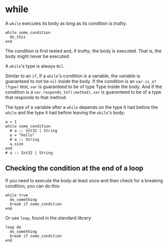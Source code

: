 # while

A `while` executes its body as long as its condition is *truthy*.

```crystal
while some_condition
  do_this
end
```

The condition is first tested and, if *truthy*, the body is executed. That is, the body might never be executed.

A `while`'s type is always `Nil`.

Similar to an `if`, if a `while`'s condition is a variable, the variable is guaranteed to not be `nil` inside the body. If the condition is an `var.is_a?(Type)` test, `var` is guaranteed to be of type Type inside the body. And if the condition is a `var.responds_to?(:method)`, `var` is guaranteed to be of a type that responds to that method.

The type of a variable after a `while` depends on the type it had before the `while` and the type it had before leaving the `while`'s body:

```crystal
a = 1
while some_condition
  # a :: Int32 | String
  a = "hello"
  # a :: String
  a.size
end
# a :: Int32 | String
```

## Checking the condition at the end of a loop

If you need to execute the body at least once and then check for a breaking condition, you can do this:

```crystal
while true
  do_something
  break if some_condition
end
```

Or use `loop`, found in the standard library:

```crystal
loop do
  do_something
  break if some_condition
end
```

